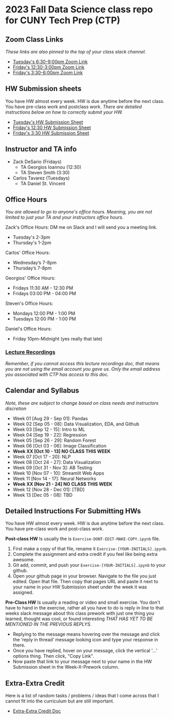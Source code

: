 # 2023 Fall Data Science class repo for CUNY Tech Prep (CTP)

## Zoom Class Links
_These links are also pinned to the top of your class slack channel._
* [Tuesday's  6:30-9:00pm Zoom Link](https://us02web.zoom.us/j/85965366223?pwd=YXlDK3Q2ekRPelE2N21kTW9Dd3E2QT09)
* [Friday's 12:30-3:00pm Zoom Link](https://us02web.zoom.us/j/88434410281?pwd=WjNOdERhMkozWWt6OUdBdEhqNmpTUT09)
* [Friday's  3:30-6:00pm Zoom Link](https://us02web.zoom.us/j/89770458631?pwd=Ukx5c1N4YTN1cU5BaG5zUC9Zbmd4UT09) 



## HW Submission sheets
You have HW almost every week. HW is due anytime before the next class.  You have pre-class work and postclass work.  _There are detailed instructions below on how to correctly submit your HW._
* [Tuesday's HW Submission Sheet](https://docs.google.com/spreadsheets/d/1HJb_Hf0dVCOWhw-jimE-E9bnFCROZ1Hx_GLRlQhQ8lA/edit#gid=0)
* [Friday's 12:30 HW Submission Sheet](https://docs.google.com/spreadsheets/d/1JjyMHmS0n8IuCcYihp5Z9YtTDwsE2ygwIPUqT0tEowE/edit#gid=0)
* [Friday's 3:30 HW Submission Sheet](https://docs.google.com/spreadsheets/d/1PbQ1JI9cC9WZUnJoEgfoFWhXw7a5wx-53p7bmQmKhKI/edit#gid=0)



## Instructor and TA info
* Zack DeSario (Fridays)
	* TA Georgios Ioannou (12:30)
	* TA Steven Smith (3:30)
* Carlos Tavarez (Tuesdays)
	* TA Daniel St. Vincent


## Office Hours
_You are allowed to go to anyone's office hours.  Meaning, you are not limited to just your TA and your instructors office hours._

Zack's Office Hours:  DM me on Slack and I will send you a meeting link. 
* Tuesday's 2-3pm
* Thursday's 1-2pm

Carlos' Office Hours:  
* Wednesday’s 7-8pm
* Thursday’s 7-8pm

Georgios' Office Hours:  
* Fridays 11:30 AM - 12:30 PM
* Fridays 03:00 PM - 04:00 PM

Steven's Office Hours:  
* Mondays 12:00 PM - 1:00 PM
* Tuesdays 12:00 PM - 1:00 PM

Daniel's Office Hours:  
* Friday 10pm-Midnight (yes really that late)

### [Lecture Recordings](https://docs.google.com/document/d/1AGQ7YMSnJGvtO_NpmLhKqAGm8iQsnCh6_gHeNh5-MbU/edit)
_Remember, if you cannot access this lecture recordings doc, that means you are not using the email account you gave us.  Only the email address you associated with CTP has access to this doc._

## Calendar and Syllabus
_Note, these are subject to change based on class needs and instructors discretion_
	
* Week 01 [Aug 29 - Sep 01]: Pandas 
* Week 02 [Sep 05 - 08]:  Data Visualization, EDA, and Github
* Week 03 [Sep 12 - 15]: Intro to ML
* Week 04 [Sep 19 - 22]: Regression
* Week 05 [Sep 26 - 29]: Random Forest
* Week 06 [Oct 03 - 06]: Image Classification
* __Week XX [Oct 10 - 13] NO CLASS THIS WEEK__
* Week 07 [Oct 17 - 20]: NLP
* Week 08 [Oct 24 - 27]: Data Visualization
* Week 09 [Oct 31 - Nov 3]: AB Testing
* Week 10 [Nov 07 - 10]: Streamlit Web Apps
* Week 11 [Nov 14 - 17]: Neural Networks
* __Week XX [Nov 21 - 24] NO CLASS THIS WEEK__
* Week 12 [Nov 28 - Dec 01]: [TBD] 
* Week 13 [Dec 05 - 08]: TBD



## Detailed Instructions For Submitting HWs
You have HW almost every week. HW is due anytime before the next class.  You have pre-class work and post-class work.  

**Post-class HW** Is usually the is `Exercise-DONT-EDIT-MAKE-COPY.ipynb` file.  
1. First make a copy of that file, rename it `Exercise-[YOUR-INITIALS].ipynb`.  
0. Complete the assignment and extra credit if you feel like being extra awesome.    
0. Git add, commit, and push your `Exercise-[YOUR-INITIALS].ipynb` to your github.  
0. Open your github page in your browser.  Navigate to the file you just edited.  Open that file.  Then copy that pages URL and paste it next to your name in your HW Submission sheet under the week it was assigned.  

**Pre-Class HW**  Is usually a reading or video and small exercise.  You don't have to hand in the exercise, rather all you have to do is reply in line to that weeks slack message about this class prework with just one thing you learned, thought was cool, or found interesting _THAT HAS YET TO BE MENTIONED IN THE PREVIOUS REPLYS_. 
* Replying to the message means hovering over the message and click the ‘reply in thread’ message looking icon and type your response in there.  
* Once you have replied, hover on your message, click the vertical '...' options thing. Then click, "Copy Link".  
* Now paste that link to your message next to your name in the HW Submission sheet in the Week-X-Prework column.


## Extra-Extra Credit
Here is a list of random tasks / problems / ideas that I come across that I cannot fit into the curriculum but are still important.  
* [Extra-Extra Credit Doc](https://docs.google.com/document/d/1D99fY13cF3kzIiJILZ3fwzhOF73z_xPBNxxweMpBkOY/edit)
